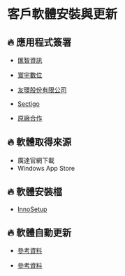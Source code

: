 # 客戶軟體安裝與更新

## 🔥 應用程式簽署

- [匯智資訊](https://www.cloudmax.com.tw/product/code-signing-certificates)

- [寰宇數位](https://www.ssl.com.tw/Products/other-certificate-products/compare_EVCodeSigning.asp)

- [友環股份有限公司](https://www.linksoft.com.tw/product/digicert)

- [Sectigo](https://sectigo.com/ssl-certificates-tls/code-signing)

- [原廠合作](https://docs.microsoft.com/zh-tw/windows-hardware/drivers/dashboard/code-signing-cert-manage)

## 🔥 軟體取得來源

- 廣達官網下載
- Windows App Store

## 🔥 軟體安裝檔

- [InnoSetup](https://jrsoftware.org/isinfo.php)

## 🔥 軟體自動更新

- [參考資料](https://itw01.com/8IRXDEV.html)

- [參考資料](https://www.it145.com/9/110334.html)
